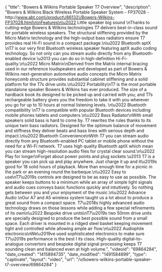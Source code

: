 {
    "title": "Bowers & Wilkins Portable Speaker T7 Overview",
    "description": "Bowers & Wilkins Black Wireless Portable Speaker System - FP37028 - http:\/\/www.abt.com\/product\/86132\/Bowers-Wilkins-FP37028.html\n\nFeatures\n\u2022 Little speaker big sound \nThanks to cutting-edge Bowers & Wilkins technologies T7 delivers best-in-class sound for portable wireless speakers. The structural stiffening provided by the Micro Matrix technology and the high-output bass radiators ensure T7 provides real Hi-Fi sound in a compact package.\n\u2022 Bluetooth aptX \nT7 is our very first Bluetooth wireless speaker featuring aptX audio coding technology. So not only can you stream audio directly from any Bluetooth-enabled device \u2013 you can do so in high-definition Hi-Fi-quality.\n\u2022 Micro Matrix\nDerived from the Matrix internal bracing used in our reference loudspeakers and developed as part of Bowers & Wilkins next-generation automotive audio concepts the Micro Matrix honeycomb structure provides substantial cabinet stiffening and a solid platform for the T7s drive units.\n\u2022 Portability\nT7 is the most portable standalone speaker Bowers & Wilkins has ever produced. The size of a hardback book its designed to be picked up and carried with you; and T7s rechargeable battery gives you the freedom to take it with you wherever you go for up to 10 hours at normal listening levels. \n\u2022 Bluetooth compatibility \nT7 is compatible with popular Bluetooth devices including mobile phones tablets and computers.\n\u2022 Bass Radiator\nWith small speakers solid bass is hard to come by. T7 rewrites the rules thanks to its unique twin bass radiators. Designed for the optimum balance of movement and stiffness they deliver beats and bass lines with serious depth and impact.\n\u2022 Bluetooth Convenience\nWith T7 you can stream audio directly from any Bluetooth-enabled PC tablet or mobile phone without the need for a Wi-Fi network. T7 uses high quality Bluetooth aptX which mean you can stream high-resolution audio files for crystal clear sound.\n\u2022 Play for longer\nForget about power points and plug sockets \u2013 T7 is a speaker you can pick up and play anywhere. Just charge it up and it\u2019s good for 18 solid hours of playback. More than enough time for a picnic in the park or an evening round the barbeque.\n\u2022 Easy to use\nT7\u2019s controls are designed to be as easy to use as possible. The speaker keeps buttons to a minimum while an array of simple light signals and audio cues conveys basic functions quickly and intuitively. So nothing gets between you and your enjoyment of the music.\n\u2022 Advance Audio \nOur A7 and A5 wireless system taught us a lot about to produce a great sound from a compact space. T7\u2018s highly advanced audio technology draws on those lessons while adding a few special refinements of its own\n\u2022 Bespoke drive units\nT7\u2019s two 50mm drive units are specially designed to produce the best possible sound from a small space. Each driver is mounted in a ridged steel basket keeping movement tight and controlled while allowing ample air flow.\n\u2022 Audiophile electronics\nWe\u2019ve used sophisticated electronics to make sure T7\u2019s performance is the best I its class. High-quality digital-to-analogue convertors and bespoke digital signal processing keeps T7 sounding clean and balanced even at high volume.",
    "videoid": "69864284",
    "date_created": "1415894735",
    "date_modified": "1491584899",
    "type": "captivate",
    "layout": "video",
    "url": "\/v\/bowers-wilkins-portable-speaker-t7-overview\/69864284"
}